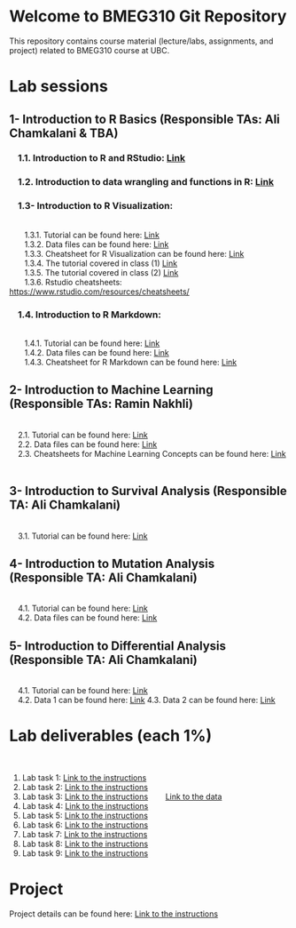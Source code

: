 # Welcome to BMEG310 Git Repository

This repository contains course material (lecture/labs, assignments, and project) related to BMEG310 course at UBC.

# Lab sessions 

## 1- Introduction to R Basics (Responsible TAs: Ali Chamkalani & TBA)

### &nbsp;&nbsp;&nbsp; 1.1. Introduction to R and RStudio: [Link](https://htmlpreview.github.io/?https://github.com/AIMLab-UBC/BMEG310_2022/blob/main/R_programming/R%20basics/1_introR-R-and-RStudio.html)


### &nbsp;&nbsp;&nbsp; 1.2. Introduction to data wrangling and functions in R: [Link](https://htmlpreview.github.io/?https://raw.githubusercontent.com/AIMLab-UBC/BMEG310_2022/main/R_programming/R%20basics/2_introR-data-wrangling_and_functions.html)


### &nbsp;&nbsp;&nbsp; 1.3- Introduction to R Visualization:
<br /> &nbsp;&nbsp;&nbsp;&nbsp;&nbsp;&nbsp; 
1.3.1. Tutorial can be found here: [Link](https://htmlpreview.github.io/?https://github.com/AIMLab-UBC/BMEG310_2022/blob/main/R_programming/R%20Visualization/tutorial/R%20Visualization.html)
<br /> &nbsp;&nbsp;&nbsp;&nbsp;&nbsp;&nbsp; 
1.3.2. Data files can be found here: [Link](https://github.com/AIMLab-UBC/BMEG310_2022/tree/main/R_programming/R%20Visualization/data)
<br /> &nbsp;&nbsp;&nbsp;&nbsp;&nbsp;&nbsp; 
1.3.3. Cheatsheet for R Visualization can be found here: [Link](https://github.com/AIMLab-UBC/BMEG310_2022/blob/main/R_programming/R%20Visualization/tutorial/ggplot2-cheatsheet.pdf)
<br /> &nbsp;&nbsp;&nbsp;&nbsp;&nbsp;&nbsp; 
1.3.4. The tutorial covered in class (1) [Link](https://htmlpreview.github.io/?https://github.com/AIMLab-UBC/BMEG310_2022/blob/main/R_programming/ggplot.html)
<br /> &nbsp;&nbsp;&nbsp;&nbsp;&nbsp;&nbsp; 
1.3.5. The tutorial covered in class (2) [Link](https://htmlpreview.github.io/?https://github.com/AIMLab-UBC/BMEG310_2022/blob/main/R_programming/training.html)
<br /> &nbsp;&nbsp;&nbsp;&nbsp;&nbsp;&nbsp; 
1.3.6. Rstudio cheatsheets: https://www.rstudio.com/resources/cheatsheets/


### &nbsp;&nbsp;&nbsp; 1.4. Introduction to R Markdown:
<br /> &nbsp;&nbsp;&nbsp;&nbsp;&nbsp;&nbsp; 
1.4.1. Tutorial can be found here: [Link](https://htmlpreview.github.io/?https://github.com/AIMLab-UBC/BMEG310_2022/blob/main/R_programming/R%20Markdown/tutorial/R%20Markdown.html)
<br /> &nbsp;&nbsp;&nbsp;&nbsp;&nbsp;&nbsp; 
1.4.2. Data files can be found here: [Link](https://github.com/AIMLab-UBC/BMEG310_2022/tree/main/R_programming/R%20Markdown/data)
<br /> &nbsp;&nbsp;&nbsp;&nbsp;&nbsp;&nbsp; 
1.4.3. Cheatsheet for R Markdown can be found here: [Link](https://github.com/AIMLab-UBC/BMEG310_2022/blob/main/R_programming/R%20Markdown/tutorial/rmarkdown-summary.pdf)


## 2- Introduction to Machine Learning (Responsible TAs: Ramin Nakhli)

<br /> &nbsp;&nbsp;&nbsp;
2.1. Tutorial can be found here: [Link](https://htmlpreview.github.io/?https://github.com/AIMLab-UBC/BMEG310-2023/blob/main/Machine%20Learning/tutorial/Regression-Clustering-Classification.html)
<br /> &nbsp;&nbsp;&nbsp;
2.2. Data files can be found here: [Link](https://github.com/AIMLab-UBC/BMEG310-2023/tree/main/Machine%20Learning/data)
<br /> &nbsp;&nbsp;&nbsp;
2.3. Cheatsheets for Machine Learning Concepts can be found here: [Link](https://ml-cheatsheet.readthedocs.io/en/latest/)
<br /> &nbsp;&nbsp;&nbsp;

## 3- Introduction to Survival Analysis (Responsible TA: Ali Chamkalani)

<br /> &nbsp;&nbsp;&nbsp; 
3.1. Tutorial can be found here: [Link](https://htmlpreview.github.io/?https://raw.githubusercontent.com/AIMLab-UBC/BMEG310-2023/main/Survival%20Analysis/Survival_Analysis_V2.html)



## 4- Introduction to Mutation Analysis (Responsible TA: Ali Chamkalani)

<br /> &nbsp;&nbsp;&nbsp; 
4.1. Tutorial can be found here: [Link](https://htmlpreview.github.io/?https://github.com/AIMLab-UBC/BMEG310-2023/blob/main/Mutation%20Analysis/Mutation-Analysis.html)
<br /> &nbsp;&nbsp;&nbsp;
4.2. Data files can be found here: [Link](https://github.com/AIMLab-UBC/BMEG310-2023/blob/main/Mutation%20Analysis/data_mutation_lab.txt)


## 5- Introduction to Differential Analysis (Responsible TA: Ali Chamkalani)

<br /> &nbsp;&nbsp;&nbsp; 
4.1. Tutorial can be found here: [Link](https://htmlpreview.github.io/?https://github.com/AIMLab-UBC/BMEG310-2023/blob/main/Diff%20expression/DE.html)
<br /> &nbsp;&nbsp;&nbsp;
4.2. Data 1 can be found here: [Link](https://github.com/AIMLab-UBC/BMEG310-2023/blob/main/Diff%20expression/GSE37704_featurecounts.csv)
4.3. Data 2 can be found here: [Link](https://github.com/AIMLab-UBC/BMEG310-2023/blob/main/Diff%20expression/GSE37704_metadata.csv)

# Lab deliverables (each 1%)
&nbsp;&nbsp;&nbsp;&nbsp;&nbsp;&nbsp; 
1. Lab task 1: [Link to the instructions](https://github.com/AIMLab-UBC/BMEG310_2022/blob/main/R_programming/Labs/Lab-1.pdf)
&nbsp;&nbsp;&nbsp;&nbsp;&nbsp;&nbsp;
2. Lab task 2: [Link to the instructions](https://github.com/AIMLab-UBC/BMEG310-2023/blob/main/R_programming/Labs/Lab-2.pdf)
3. Lab task 3: [Link to the instructions](https://github.com/AIMLab-UBC/BMEG310-2023/blob/main/R_programming/Labs/Lab-3.pdf)
&nbsp;&nbsp;&nbsp;&nbsp;&nbsp;&nbsp;
[Link to the data](https://github.com/AIMLab-UBC/BMEG310-2023/blob/main/R_programming/R%20basics/data/deliverable.txt)
3. Lab task 4: [Link to the instructions](https://htmlpreview.github.io/?https://github.com/AIMLab-UBC/BMEG310-2023/blob/main/Lab%20Deliverables/Lab%204/Lab-4-Deliverable.html)
3. Lab task 5: [Link to the instructions](https://htmlpreview.github.io/?https://github.com/AIMLab-UBC/BMEG310-2023/blob/main/Lab%20Deliverables/Lab%205/Lab-5-Deliverable.html)
3. Lab task 6: [Link to the instructions](https://htmlpreview.github.io/?https://github.com/AIMLab-UBC/BMEG310-2023/blob/main/Lab%20Deliverables/Lab%206/Lab-6-Deliverable.html)
3. Lab task 7: [Link to the instructions](https://github.com/AIMLab-UBC/BMEG310-2023/blob/main/Lab%20Deliverables/Lab%207.md)
3. Lab task 8: [Link to the instructions](https://github.com/AIMLab-UBC/BMEG310-2023/blob/main/Lab%20Deliverables/Lab%208/Lab-8.pdf)
3. Lab task 9: [Link to the instructions](https://github.com/AIMLab-UBC/BMEG310-2023/blob/main/Lab%20Deliverables/Lab%209.md)


# Project
Project details can be found here: [Link to the instructions](https://github.com/AIMLab-UBC/BMEG310-2023/blob/main//FinalProject/FinalProjectOvervew.md)


